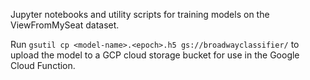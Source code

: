 Jupyter notebooks and utility scripts for training models on the ViewFromMySeat dataset.

Run `gsutil cp <model-name>.<epoch>.h5 gs://broadwayclassifier/` to upload the model to a GCP cloud storage bucket for use in the Google Cloud Function.
